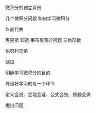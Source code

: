 微积分的创立背景


几个微积分问题
如何学习微积分

以直代曲

惠更斯 知道 莱布尼茨的问题 三角形数

伯努利兄弟

欧拉

明确学习微积分的目的

处理好学习的每一个环节

定义会说、定理会证、公式会推、例题会做

提出问题